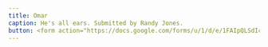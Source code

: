 ```yaml
---
title: Omar
caption: He's all ears. Submitted by Randy Jones.
button: <form action="https://docs.google.com/forms/u/1/d/e/1FAIpQLSdIcoWfl-P-6aqt1zNYb-ACz6o7zdAPq_1-FysywAXXPhDqTQ/formResponse" method="post"><div class="form-element"></div><span>Votes</span><input type="text" name="entry.548077488" required placeholder="$"></br><button type="submit" name="button">Cast Votes</button></form>
---
```

